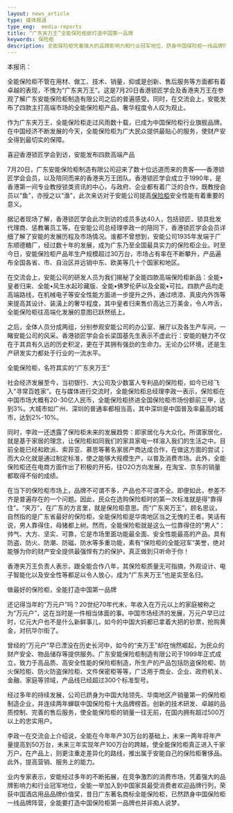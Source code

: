 ```yaml
---
layout: news_article
type: 媒体报道
type_eng:  media-reports
title: “广东夹万王”全能保险柜欲打造中国第一品牌
keywords: 保险柜
description: 全能保险柜凭着强大的品牌影响力和行业冠军地位，跻身中国保险柜一线品牌阵营，全能要打造中国保险柜第一品牌也并非痴人说梦。
---
```

本报讯：

全能保险柜不管在用材、做工、技术、销量，抑或是创新、售后服务等方面都有着卓越的表现，不愧为“广东夹万王”。这是7月20日香港锁匠学会及香港夹万王在参观了解广东安能保险柜制造有限公司之后的普遍感受。同时，在交流会上，安能发布了四款主打高端市场的全能保险柜产品，奢华程度令人叹为观止。

作为广东夹万王，全能保险柜走过风雨数十载，已成为中国保险柜行业旗舰品牌。在中国经济不断发展的今天，全能保险柜为广大民众提供最贴心的服务，使财产安全得到最切实的保障。

喜迎香港锁匠学会到访，安能发布四款高端产品

7月20日，广东安能保险柜制造有限公司迎来了数十位远道而来的贵客——香港锁匠学会会员，以及陪同而来的香港夹万王团队。香港锁匠学会成立于1990年，是香港第一间专业教授锁类资讯的中心，与政府、企业都有着广泛的合作，既教授会员以“鱼”，亦授之以“渔”，此次来访对于安能公司提高[保险柜](http://www.qnnsafe.com/)安全性能有着重要的意义。

据记者现场了解，香港锁匠学会此次到访的成员多达40人，包括锁匠、锁具批发代理商、惩教署员工等。在安能公司总经理李政一的陪同下，香港锁匠学会会员详细了解了安能的发展历程及市场情况。谁都不曾想到，安能公司1935年发端于广东顺德糖厂，经过数十年的发展，成为广东乃至全国最具实力的保险柜企业。时至今日，安能保险柜产品年生产规模超过30万台，市场占有率在不断攀升，产品遍布全国各省、市、自治区并远销中东、欧美等几十个国家和地区。

在交流会上，安能公司的研发人员为我们揭秘了全能四款高端保险柜新品：全能•皇者归来、全能•风生水起珍藏版、全能•佛罗伦萨以及全能•可拉。四款产品均走高端路线，在机械电子等安全性能方面进一步提升之外，通过喷漆、真皮内外饰等来提高其设计、装潢上的奢华程度，其中皇者归来售价高达三万美金，令人咋舌，全能保险柜往高端化发展的意图已跃然纸上。

之后，全体人员分成两组，分别参观安能公司的办公室、展厅以及各生产车间，一睹安能公司的风采。香港锁匠学会会长梁国基先生表示不虚此行：安能的魅力不仅在于其具有久远的历史积淀，更在于其拥有强劲的生命力。无论办公环境，还是生产研发实力都处于行业的一流水平。

全能保险柜，名符其实的“广东夹万王”

社会经济发展至今，当初银行、大公司及少数富人专利品的保险柜，如今已经飞入“寻常百姓家”。在与媒体进行交流时，全能保险柜总经理李政一表示，保险柜在中国市场大概有20-30亿人民币，全能保险柜挤进全国保险柜市场份额前三甲，达到3%。大城市如广州、深圳的普通率都相当高，其中深圳是中国普及率最高的城市，达到2%-10%。

同时，李政一还透露了保险柜未来的发展趋势：即家居化与大众化。所谓家居化，就是基于家居的理念，让保险柜如同我们的家具家电一样溶入我们的生活之中。目前全能已经和欧派、索菲亚、慕思等著名家居产商达成合作，在做这方面的尝试；而大众化就是通过制定标准，使之能够大规模生产，以普及消费市场。此外，全能保险柜还在电商方面作出了积极的开拓，往O2O方向发展，在淘宝、京东的销量都取得不俗的成绩。

在当下的保险柜市场上，品牌不可谓不多，产品也不可谓不全。即便如此，参差不齐是普遍存在的一个问题。因此，民众在选购保险柜时的第一次标准就是得“靠得住”。“夹万”，在广东的方言里，就是保险柜意思。而“广东夹万王”，顾名思议，自然指的是广东省最好的保险柜，全能保险柜是华南地区当之无愧的王者。笑话有说，男人靠得住，母猪都上树。然而，全能保险柜就是这么一位靠得住的“男人”：帅气、大方、坚实、可靠，它是市场里面功能最全面、安全性能最高的产品，具有防盗、防火、防潮、防磁、防水等多重功能，素有“保险柜的全能冠军”美誉，绝对能够为你的财产安全提供最强悍有力的保护，真正做到只听命于你！

香港夹万王负责人表示，跟全能合作八年，其保险柜质量无可指摘，外观设计、电子智能化以及安全性等都足以令人放心，成为“广东夹万王”也是实至名归。

做最好的保险柜，全能打造中国第一品牌

还记得当年的“万元户”吗？20世纪70年代末，年收入在万元以上的家庭被称之为“万元户”，这在当时是一件相当体面的事。中国市场经济的发展，万元户早已过时，亿元大户也不是什么新鲜事儿，如今的中国大妈都已拿着大把的钞票，抢购黄金，对抗华尔街了。

曾经的“万元户”早已湮没在历史长河中，如今的“夹万王”却在悄然崛起，为民众的财产安全、物品储存等提供服务。广东安能保险柜制造有限公司于1999年正式成立，致力于高品质、高安全性能的保险柜制造，所生产的产品包括防盗保险柜、防火保险柜、防火防盗保险柜、文件保密柜等等，广泛用于商业、企业、政府机关、金融、家庭等领域，产品线已经超过300个标准型号。

经过多年的持续发展，公司已跻身为中国大陆领先、华南地区产销量第一的保险柜制造企业，并连续两年蝉联中国保险柜十大品牌榜首。创新的技术研发、卓越的品质控制、完善的售后服务，使全能保险柜的销量一往无前，在国内拥有超过500万以上的忠实用户。

李政一在交流会上介绍说，全能在今年年产30万台的基础上，未来一两年将年产量提高到50万台，未来三年实现年产100万台的跨越，使全能保险柜真正进入千家万户。在产品上，则更注重走差异化的路线，推出属于安能自己的保险柜奢侈品。此外，提高营销、服务上的能力。

业内专家表示，安能经过多年的不断拓展，在竞争激烈的消费市场，凭着强大的品牌影响力和行业冠军地位，全能一举加入到中国家具最受消费者欢迎品牌行列，荣获中国酒店用品品牌价值奖，昔日广东著名商标全能保险柜，已然跻身中国保险柜一线品牌阵营，全能要打造中国保险柜第一品牌也并非痴人说梦。
